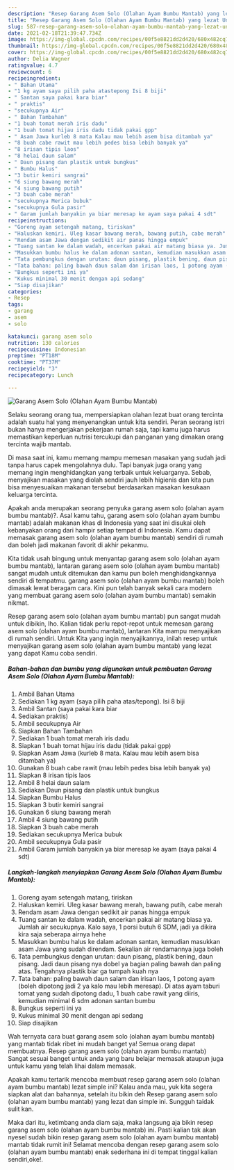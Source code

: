 ```yaml
---
description: "Resep Garang Asem Solo (Olahan Ayam Bumbu Mantab) yang lezat Untuk Jualan"
title: "Resep Garang Asem Solo (Olahan Ayam Bumbu Mantab) yang lezat Untuk Jualan"
slug: 587-resep-garang-asem-solo-olahan-ayam-bumbu-mantab-yang-lezat-untuk-jualan
date: 2021-02-18T21:39:47.734Z
image: https://img-global.cpcdn.com/recipes/00f5e8821dd2d420/680x482cq70/garang-asem-solo-olahan-ayam-bumbu-mantab-foto-resep-utama.jpg
thumbnail: https://img-global.cpcdn.com/recipes/00f5e8821dd2d420/680x482cq70/garang-asem-solo-olahan-ayam-bumbu-mantab-foto-resep-utama.jpg
cover: https://img-global.cpcdn.com/recipes/00f5e8821dd2d420/680x482cq70/garang-asem-solo-olahan-ayam-bumbu-mantab-foto-resep-utama.jpg
author: Delia Wagner
ratingvalue: 4.7
reviewcount: 6
recipeingredient:
- " Bahan Utama"
- "1 kg ayam saya pilih paha atastepong Isi 8 biji"
- " Santan saya pakai kara biar"
- " praktis"
- "secukupnya Air"
- " Bahan Tambahan"
- "1 buah tomat merah iris dadu"
- "1 buah tomat hijau iris dadu tidak pakai gpp"
- " Asam Jawa kurleb 8 mata Kalau mau lebih asem bisa ditambah ya"
- "8 buah cabe rawit mau lebih pedes bisa lebih banyak ya"
- "8 irisan tipis laos"
- "8 helai daun salam"
- " Daun pisang dan plastik untuk bungkus"
- " Bumbu Halus"
- "3 butir kemiri sangrai"
- "6 siung bawang merah"
- "4 siung bawang putih"
- "3 buah cabe merah"
- "secukupnya Merica bubuk"
- "secukupnya Gula pasir"
- " Garam jumlah banyakin ya biar meresap ke ayam saya pakai 4 sdt"
recipeinstructions:
- "Goreng ayam setengah matang, tiriskan"
- "Haluskan kemiri. Uleg kasar bawang merah, bawang putih, cabe merah"
- "Rendam asam Jawa dengan sedikit air panas hingga empuk"
- "Tuang santan ke dalam wadah, encerkan pakai air matang biasa ya. Jumlah air secukupnya. Kalo saya, 1 porsi butuh 6 SDM, jadi ya dikira kira saja seberapa airnya hehe"
- "Masukkan bumbu halus ke dalam adonan santan, kemudian masukkan asam Jawa yang sudah direndam. Sekalian air rendamannya juga boleh"
- "Tata pembungkus dengan urutan: daun pisang, plastik bening, daun pisang. Jadi daun pisang nya dobel ya bagian paling bawah dan paling atas. Tengahnya plastik biar ga tumpah kuah nya"
- "Tata bahan: paling bawah daun salam dan irisan laos, 1 potong ayam (boleh dipotong jadi 2 ya kalo mau lebih meresap). Di atas ayam taburi tomat yang sudah dipotong dadu, 1 buah cabe rawit yang diiris, kemudian minimal 6 sdm adonan santan bumbu"
- "Bungkus seperti ini ya"
- "Kukus minimal 30 menit dengan api sedang"
- "Siap disajikan"
categories:
- Resep
tags:
- garang
- asem
- solo

katakunci: garang asem solo 
nutrition: 130 calories
recipecuisine: Indonesian
preptime: "PT18M"
cooktime: "PT37M"
recipeyield: "3"
recipecategory: Lunch

---
```



![Garang Asem Solo (Olahan Ayam Bumbu Mantab)](https://img-global.cpcdn.com/recipes/00f5e8821dd2d420/680x482cq70/garang-asem-solo-olahan-ayam-bumbu-mantab-foto-resep-utama.jpg)

Selaku seorang orang tua, mempersiapkan olahan lezat buat orang tercinta adalah suatu hal yang menyenangkan untuk kita sendiri. Peran seorang istri bukan hanya mengerjakan pekerjaan rumah saja, tapi kamu juga harus memastikan keperluan nutrisi tercukupi dan panganan yang dimakan orang tercinta wajib mantab.

Di masa  saat ini, kamu memang mampu memesan masakan yang sudah jadi tanpa harus capek mengolahnya dulu. Tapi banyak juga orang yang memang ingin menghidangkan yang terbaik untuk keluarganya. Sebab, menyajikan masakan yang diolah sendiri jauh lebih higienis dan kita pun bisa menyesuaikan makanan tersebut berdasarkan masakan kesukaan keluarga tercinta. 



Apakah anda merupakan seorang penyuka garang asem solo (olahan ayam bumbu mantab)?. Asal kamu tahu, garang asem solo (olahan ayam bumbu mantab) adalah makanan khas di Indonesia yang saat ini disukai oleh kebanyakan orang dari hampir setiap tempat di Indonesia. Kamu dapat memasak garang asem solo (olahan ayam bumbu mantab) sendiri di rumah dan boleh jadi makanan favorit di akhir pekanmu.

Kita tidak usah bingung untuk menyantap garang asem solo (olahan ayam bumbu mantab), lantaran garang asem solo (olahan ayam bumbu mantab) sangat mudah untuk ditemukan dan kamu pun boleh menghidangkannya sendiri di tempatmu. garang asem solo (olahan ayam bumbu mantab) boleh dimasak lewat beragam cara. Kini pun telah banyak sekali cara modern yang membuat garang asem solo (olahan ayam bumbu mantab) semakin nikmat.

Resep garang asem solo (olahan ayam bumbu mantab) pun sangat mudah untuk dibikin, lho. Kalian tidak perlu repot-repot untuk memesan garang asem solo (olahan ayam bumbu mantab), lantaran Kita mampu menyajikan di rumah sendiri. Untuk Kita yang ingin menyajikannya, inilah resep untuk menyajikan garang asem solo (olahan ayam bumbu mantab) yang lezat yang dapat Kamu coba sendiri.

<!--inarticleads1-->

##### Bahan-bahan dan bumbu yang digunakan untuk pembuatan Garang Asem Solo (Olahan Ayam Bumbu Mantab):

1. Ambil  Bahan Utama
1. Sediakan 1 kg ayam (saya pilih paha atas/tepong). Isi 8 biji
1. Ambil  Santan (saya pakai kara biar
1. Sediakan  praktis)
1. Ambil secukupnya Air
1. Siapkan  Bahan Tambahan
1. Sediakan 1 buah tomat merah iris dadu
1. Siapkan 1 buah tomat hijau iris dadu (tidak pakai gpp)
1. Siapkan  Asam Jawa (kurleb 8 mata. Kalau mau lebih asem bisa ditambah ya)
1. Gunakan 8 buah cabe rawit (mau lebih pedes bisa lebih banyak ya)
1. Siapkan 8 irisan tipis laos
1. Ambil 8 helai daun salam
1. Sediakan  Daun pisang dan plastik untuk bungkus
1. Siapkan  Bumbu Halus
1. Siapkan 3 butir kemiri sangrai
1. Gunakan 6 siung bawang merah
1. Ambil 4 siung bawang putih
1. Siapkan 3 buah cabe merah
1. Sediakan secukupnya Merica bubuk
1. Ambil secukupnya Gula pasir
1. Ambil  Garam jumlah banyakin ya biar meresap ke ayam (saya pakai 4 sdt)




<!--inarticleads2-->

##### Langkah-langkah menyiapkan Garang Asem Solo (Olahan Ayam Bumbu Mantab):

1. Goreng ayam setengah matang, tiriskan
1. Haluskan kemiri. Uleg kasar bawang merah, bawang putih, cabe merah
1. Rendam asam Jawa dengan sedikit air panas hingga empuk
1. Tuang santan ke dalam wadah, encerkan pakai air matang biasa ya. Jumlah air secukupnya. Kalo saya, 1 porsi butuh 6 SDM, jadi ya dikira kira saja seberapa airnya hehe
1. Masukkan bumbu halus ke dalam adonan santan, kemudian masukkan asam Jawa yang sudah direndam. Sekalian air rendamannya juga boleh
1. Tata pembungkus dengan urutan: daun pisang, plastik bening, daun pisang. Jadi daun pisang nya dobel ya bagian paling bawah dan paling atas. Tengahnya plastik biar ga tumpah kuah nya
1. Tata bahan: paling bawah daun salam dan irisan laos, 1 potong ayam (boleh dipotong jadi 2 ya kalo mau lebih meresap). Di atas ayam taburi tomat yang sudah dipotong dadu, 1 buah cabe rawit yang diiris, kemudian minimal 6 sdm adonan santan bumbu
1. Bungkus seperti ini ya
1. Kukus minimal 30 menit dengan api sedang
1. Siap disajikan




Wah ternyata cara buat garang asem solo (olahan ayam bumbu mantab) yang mantab tidak ribet ini mudah banget ya! Semua orang dapat membuatnya. Resep garang asem solo (olahan ayam bumbu mantab) Sangat sesuai banget untuk anda yang baru belajar memasak ataupun juga untuk kamu yang telah lihai dalam memasak.

Apakah kamu tertarik mencoba membuat resep garang asem solo (olahan ayam bumbu mantab) lezat simple ini? Kalau anda mau, yuk kita segera siapkan alat dan bahannya, setelah itu bikin deh Resep garang asem solo (olahan ayam bumbu mantab) yang lezat dan simple ini. Sungguh taidak sulit kan. 

Maka dari itu, ketimbang anda diam saja, maka langsung aja bikin resep garang asem solo (olahan ayam bumbu mantab) ini. Pasti kalian tak akan nyesel sudah bikin resep garang asem solo (olahan ayam bumbu mantab) mantab tidak rumit ini! Selamat mencoba dengan resep garang asem solo (olahan ayam bumbu mantab) enak sederhana ini di tempat tinggal kalian sendiri,oke!.

